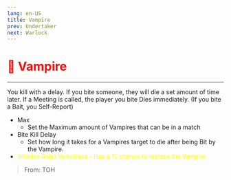 ```yaml
---
lang: en-US
title: Vampire
prev: Undertaker
next: Warlock
---
```


# <font color="red">🧛 Vampire</font> <Badge text="Concealing" type="tip" vertical="middle"/>
---

You kill with a delay. If you bite someone, they will die a set amount of time later. If a Meeting is called, the player you bite Dies immediately. (If you bite a Bait, you Self-Report)
* Max
  * Set the Maximum amount of Vampires that can be in a match
* Bite Kill Delay
  * Set how long it takes for a Vampires target to die after being Bit by the Vampire.
* <font color=yellow>(Hidden Role) Vampiress - Has a % chance to replace the Vampire</font>

> From: TOH